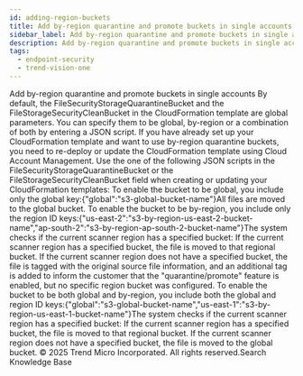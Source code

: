 ```yaml
---
id: adding-region-buckets
title: Add by-region quarantine and promote buckets in single accounts
sidebar_label: Add by-region quarantine and promote buckets in single accounts
description: Add by-region quarantine and promote buckets in single accounts
tags:
  - endpoint-security
  - trend-vision-one
---
```


 Add by-region quarantine and promote buckets in single accounts By default, the FileSecurityStorageQuarantineBucket and the FileStorageSecurityCleanBucket in the CloudFormation template are global parameters. You can specify them to be global, by-region or a combination of both by entering a JSON script. If you have already set up your CloudFormation template and want to use by-region quarantine buckets, you need to re-deploy or update the CloudFormation template using Cloud Account Management. Use the one of the following JSON scripts in the FileSecurityStorageQuarantineBucket or the FileStorageSecurityCleanBucket field when creating or updating your CloudFormation templates: To enable the bucket to be global, you include only the global key:{"global":"s3-global-bucket-name"}All files are moved to the global bucket. To enable the bucket to be by-region, you include only the region ID keys:{"us-east-2":"s3-by-region-us-east-2-bucket-name","ap-south-2":"s3-by-region-ap-south-2-bucket-name"}The system checks if the current scanner region has a specified bucket: If the current scanner region has a specified bucket, the file is moved to that regional bucket. If the current scanner region does not have a specified bucket, the file is tagged with the original source file information, and an additional tag is added to inform the customer that the "quarantine/promote" feature is enabled, but no specific region bucket was configured. To enable the bucket to be both global and by-region, you include both the global and region ID keys:{"global":"s3-global-bucket-name","us-east-1":"s3-by-region-us-east-1-bucket-name"}The system checks if the current scanner region has a specified bucket: If the current scanner region has a specified bucket, the file is moved to that regional bucket. If the current scanner region does not have a specified bucket, the file is moved to the global bucket. © 2025 Trend Micro Incorporated. All rights reserved.Search Knowledge Base